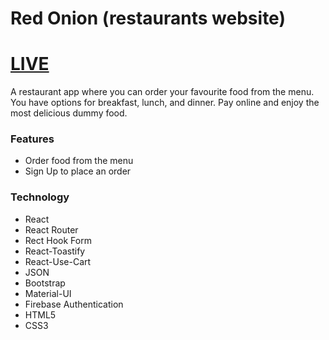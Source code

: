 # Red Onion (restaurants website)
# [LIVE](https://nifty-jang-a8e666.netlify.app/)

A restaurant app where you can order your favourite food from the menu. You have options for breakfast, lunch, and dinner. Pay online and enjoy the most delicious dummy food.

### Features
- Order food from the menu
- Sign Up to place an order

### Technology
- React
- React Router
- Rect Hook Form
- React-Toastify
- React-Use-Cart
- JSON
- Bootstrap
- Material-UI
- Firebase Authentication
- HTML5
- CSS3
